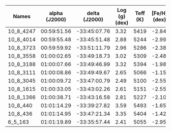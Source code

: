 | Names       | alpha (J2000) | delta (J2000) | Log (g) (dex) | Teff (K) | [Fe/H] (dex) | [Fe/H]_error (dex) | [C/Fe] (dex) | [C/Fe]_error (dex) | [C/Fe]_correction (dex) | [C/Fe]_final (dex) |
| ----------- | ------------- | ------------- | ------------- | -------- | ------------ | ------------------ | ------------ | ------------------ | ----------------------- | ------------------ |
| 10\_8\_4247 | 00:59:51.56   | -33:45:07.76  | 3.32          | 5419     | -2.84        | 0.39               | <0.40        | ...                | 0.0                     | <0.40              |
| 10\_8\_4014 | 00:59:55.48   | -33:45:51.48  | 2.88          | 5244     | -2.99        | 0.42               | 0.64         | 0.51               | 0.01                    | 0.65               |
| 10\_8\_3723 | 00:59:59.92   | -33:51:11.79  | 2.96          | 5286     | -2.38        | 0.82               | <0.40        | ...                | 0.01                    | <0.41              |
| 10\_8\_3558 | 01:00:02.65   | -33:49:18.73  | 3.02          | 5309     | -2.48        | 0.31               | <0.4         | ...                | 0.01                    | <0.41              |
| 10\_8\_3188 | 01:00:07.66   | -33:49:46.99  | 3.32          | 5394     | -1.98        | 0.45               | <0.00        | ...                | 0.0                     | <0.00              |
| 10\_8\_3111 | 01:00:08.86   | -33:49:49.67  | 2.65          | 5066     | -1.15        | 0.37               | -0.86        | 0.30               | 0.02                    | -0.84              |
| 10\_8\_3045 | 01:00:09.72   | -33:47:00.79  | 2.49          | 5100     | -2.55        | 0.28               | 0.16         | 0.39               | 0.01                    | 0.17               |
| 10\_8\_1615 | 01:00:33.05   | -33:43:02.26  | 2.61          | 5151     | -2.55        | 0.34               | <0.25        | ...                | 0.01                    | <0.26              |
| 10\_8\_1366 | 01:00:38.71   | -33:43:16.58  | 2.81          | 5227     | -2.10        | 0.38               | -0.22        | 0.41               | 0.01                    | -0.21              |
| 10\_8\_440  | 01:01:14.29   | -33:39:27.82  | 3.59          | 5493     | -1.65        | 0.2                | -0.45        | 0.31               | 0.0                     | -0.45              |
| 10\_8\_436  | 01:01:14.95   | -33:47:21.34  | 3.35          | 5404     | -1.42        | 0.83               | -0.47        | 0.57               | 0.0                     | -0.47              |
| 6\_5\_163   | 01:01:19.89   | -33:35:57.44  | 2.41          | 5055     | -2.95        | 0.45               | 0.84         | 0.48               | 0.01                    | 0.85               |
